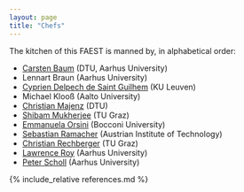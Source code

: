 ```yaml
---
layout: page
title: "Chefs"
---
```


The kitchen of this FAEST is manned by, in alphabetical order:

- [Carsten Baum](https://carstenbaum.com/) (DTU, Aarhus University)
- Lennart Braun (Aarhus University)
- [Cyprien Delpech de Saint Guilhem](https://www.esat.kuleuven.be/cosic/people/cyprien-delpech-de-saint-guilhem/) (KU Leuven)
- Michael Klooß (Aalto University)
- [Christian Majenz](https://www.christianmajenz.info/) (DTU)
- [Shibam Mukherjee](https://www.iaik.tugraz.at/person/shibam-mukherjee/) (TU Graz)
- [Emmanuela Orsini](https://cseao.github.io/) (Bocconi University)
- [Sebastian Ramacher](https://ramacher.at/) (Austrian Institute of Technology)
- [Christian Rechberger](https://www.iaik.tugraz.at/person/christian-rechberger/) (TU Graz)
- [Lawrence Roy](https://ldr709.gitlab.io/) (Aarhus University)
- [Peter Scholl](https://pascholl.github.io/) (Aarhus University)

{% include_relative references.md %}
